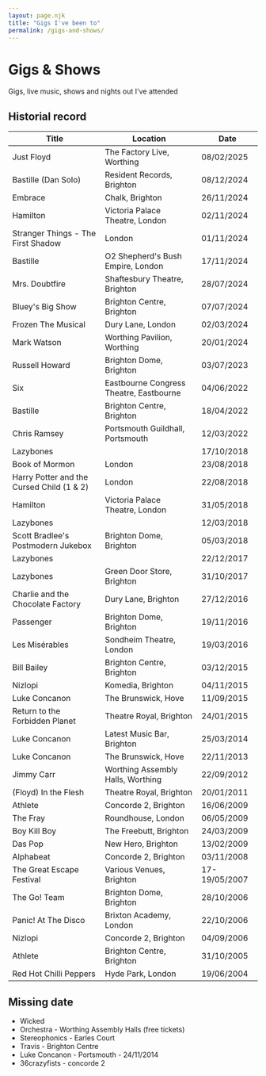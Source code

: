 ```yaml
---
layout: page.njk
title: "Gigs I've been to"
permalink: /gigs-and-shows/
---
```


# Gigs & Shows

Gigs, live music, shows and nights out I've attended

## Historial record

| Title | Location | Date |
| -------- | ------- | ------- |
| Just Floyd | The Factory Live, Worthing | 08/02/2025
| Bastille (Dan Solo) | Resident Records, Brighton | 08/12/2024 |
| Embrace | Chalk, Brighton | 26/11/2024 |
| Hamilton | Victoria Palace Theatre, London | 02/11/2024 |
| Stranger Things - The First Shadow | London | 01/11/2024 |
| Bastille | O2 Shepherd's Bush Empire, London | 17/11/2024 |
| Mrs. Doubtfire | Shaftesbury Theatre, Brighton | 28/07/2024 |
| Bluey's Big Show | Brighton Centre, Brighton | 07/07/2024 |
| Frozen The Musical | Dury Lane, London | 02/03/2024 |
| Mark Watson | Worthing Pavilion, Worthing | 20/01/2024 |
| Russell Howard | Brighton Dome, Brighton | 03/07/2023 |
| Six | Eastbourne Congress Theatre, Eastbourne | 04/06/2022 |
| Bastille | Brighton Centre, Brighton | 18/04/2022 |
| Chris Ramsey | Portsmouth Guildhall, Portsmouth | 12/03/2022 |
| Lazybones |  | 17/10/2018 |
| Book of Mormon | London | 23/08/2018 |
| Harry Potter and the Cursed Child (1 & 2) | London | 22/08/2018 |
| Hamilton | Victoria Palace Theatre, London | 31/05/2018 |
| Lazybones |  | 12/03/2018 |
| Scott Bradlee's Postmodern Jukebox | Brighton Dome, Brighton | 05/03/2018 |
| Lazybones |  | 22/12/2017 |
| Lazybones | Green Door Store, Brighton | 31/10/2017 |
| Charlie and the Chocolate Factory | Dury Lane, Brighton | 27/12/2016 |
| Passenger | Brighton Dome, Brighton | 19/11/2016 |
| Les Misérables | Sondheim Theatre, London | 19/03/2016 |
| Bill Bailey | Brighton Centre, Brighton | 03/12/2015 |
| Nizlopi | Komedia, Brighton | 04/11/2015 |
| Luke Concanon | The Brunswick, Hove | 11/09/2015 |
| Return to the Forbidden Planet | Theatre Royal, Brighton | 24/01/2015 |
| Luke Concanon | Latest Music Bar, Brighton | 25/03/2014 |
| Luke Concanon | The Brunswick, Hove | 22/11/2013 |
| Jimmy Carr | Worthing Assembly Halls, Worthing | 22/09/2012 |
| (Floyd) In the Flesh | Theatre Royal, Brighton | 20/01/2011 |
| Athlete | Concorde 2, Brighton | 16/06/2009 |
| The Fray | Roundhouse, London | 06/05/2009 |
| Boy Kill Boy | The Freebutt, Brighton | 24/03/2009 |
| Das Pop | New Hero, Brighton | 13/02/2009 |
| Alphabeat | Concorde 2, Brighton | 03/11/2008 |
| The Great Escape Festival | Various Venues, Brighton | 17-19/05/2007 |
| The Go! Team | Brighton Dome, Brighton | 28/10/2006 |
| Panic! At The Disco | Brixton Academy, London | 22/10/2006 |
| Nizlopi | Concorde 2, Brighton | 04/09/2006 |
| Athlete | Brighton Centre, Brighton | 31/10/2005 |
| Red Hot Chilli Peppers | Hyde Park, London | 19/06/2004 |

## Missing date

- Wicked
- Orchestra - Worthing Assembly Halls (free tickets)
- Stereophonics - Earles Court
- Travis - Brighton Centre
- Luke Concanon - Portsmouth - 24/11/2014
- 36crazyfists - concorde 2
